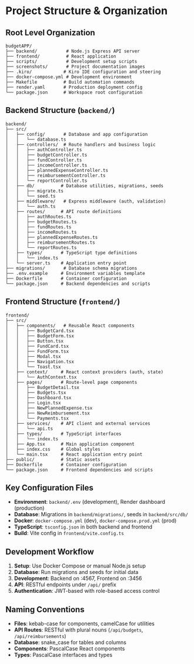 # Project Structure & Organization

## Root Level Organization

```
budgetAPP/
├── backend/           # Node.js Express API server
├── frontend/          # React application  
├── scripts/           # Development setup scripts
├── screenshots/       # Project documentation images
├── .kiro/            # Kiro IDE configuration and steering
├── docker-compose.yml # Development environment
├── Makefile          # Build automation commands
├── render.yaml       # Production deployment config
└── package.json      # Workspace root configuration
```

## Backend Structure (`backend/`)

```
backend/
├── src/
│   ├── config/       # Database and app configuration
│   │   └── database.ts
│   ├── controllers/  # Route handlers and business logic
│   │   ├── authController.ts
│   │   ├── budgetController.ts
│   │   ├── fundController.ts
│   │   ├── incomeController.ts
│   │   ├── plannedExpenseController.ts
│   │   ├── reimbursementController.ts
│   │   └── reportController.ts
│   ├── db/          # Database utilities, migrations, seeds
│   │   ├── migrate.ts
│   │   └── seed.ts
│   ├── middleware/   # Express middleware (auth, validation)
│   │   └── auth.ts
│   ├── routes/      # API route definitions
│   │   ├── authRoutes.ts
│   │   ├── budgetRoutes.ts
│   │   ├── fundRoutes.ts
│   │   ├── incomeRoutes.ts
│   │   ├── plannedExpenseRoutes.ts
│   │   ├── reimbursementRoutes.ts
│   │   └── reportRoutes.ts
│   ├── types/       # TypeScript type definitions
│   │   └── index.ts
│   └── server.ts    # Application entry point
├── migrations/       # Database schema migrations
├── .env.example     # Environment variables template
├── Dockerfile       # Container configuration
└── package.json     # Backend dependencies and scripts
```

## Frontend Structure (`frontend/`)

```
frontend/
├── src/
│   ├── components/   # Reusable React components
│   │   ├── BudgetCard.tsx
│   │   ├── BudgetForm.tsx
│   │   ├── Button.tsx
│   │   ├── FundCard.tsx
│   │   ├── FundForm.tsx
│   │   ├── Modal.tsx
│   │   ├── Navigation.tsx
│   │   └── Toast.tsx
│   ├── context/     # React context providers (auth, state)
│   │   └── AuthContext.tsx
│   ├── pages/       # Route-level page components
│   │   ├── BudgetDetail.tsx
│   │   ├── Budgets.tsx
│   │   ├── Dashboard.tsx
│   │   ├── Login.tsx
│   │   ├── NewPlannedExpense.tsx
│   │   ├── NewReimbursement.tsx
│   │   └── Payments.tsx
│   ├── services/    # API client and external services
│   │   └── api.ts
│   ├── types/       # TypeScript interfaces
│   │   └── index.ts
│   ├── App.tsx      # Main application component
│   ├── index.css    # Global styles
│   └── main.tsx     # React application entry point
├── public/          # Static assets
├── Dockerfile       # Container configuration
└── package.json     # Frontend dependencies and scripts
```

## Key Configuration Files

- **Environment**: `backend/.env` (development), Render dashboard (production)
- **Database**: Migrations in `backend/migrations/`, seeds in `backend/src/db/`
- **Docker**: `docker-compose.yml` (dev), `docker-compose.prod.yml` (prod)
- **TypeScript**: `tsconfig.json` in both backend and frontend
- **Build**: Vite config in `frontend/vite.config.ts`

## Development Workflow

1. **Setup**: Use Docker Compose or manual Node.js setup
2. **Database**: Run migrations and seeds for initial data
3. **Development**: Backend on :4567, Frontend on :3456
4. **API**: RESTful endpoints under `/api/` prefix
5. **Authentication**: JWT-based with role-based access control

## Naming Conventions

- **Files**: kebab-case for components, camelCase for utilities
- **API Routes**: RESTful with plural nouns (`/api/budgets`, `/api/reimbursements`)
- **Database**: snake_case for tables and columns
- **Components**: PascalCase React components
- **Types**: PascalCase interfaces and types